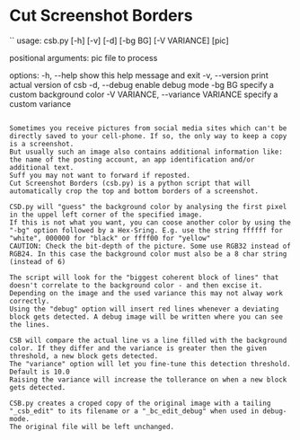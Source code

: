# Cut Screenshot Borders 

``
usage: csb.py [-h] [-v] [-d] [-bg BG] [-V VARIANCE] [pic]

positional arguments:
  pic                   file to process

options:
  -h, --help                          show this help message and exit
  -v, --version                       print actual version of csb
  -d, --debug                         enable debug mode
  -bg BG                              specify a custom background color <hex-string>
  -V VARIANCE, --variance VARIANCE    specify a custom variance <float>
```

Sometimes you receive pictures from social media sites which can't be directly saved to your cell-phone. If so, the only way to keep a copy is a screenshot. 
But usually such an image also contains additional information like: the name of the posting account, an app identification and/or additional text. 
Suff you may not want to forward if reposted. 
Cut Screenshot Borders (csb.py) is a python script that will automatically crop the top and bottom borders of a screenshot.

CSD.py will "guess" the background color by analysing the first pixel in the uppel left corner of the specified image.
If this is not what you want, you can coose another color by using the "-bg" option followed by a Hex-Sring. E.g. use the string ffffff for "white", 000000 for "black" or ffff00 for "yellow"
CAUTION: Check the bit-depth of the picture. Some use RGB32 instead of RGB24. In this case the background color must also be a 8 char string (instead of 6)

The script will look for the "biggest coherent block of lines" that doesn't correlate to the background color - and then excise it. Depending on the image and the used variance this may not alway work correctly.
Using the "debug" option will insert red lines whenever a deviating block gets detected. A debug image will be written where you can see the lines.

CSB will compare the actual line vs a line filled with the background color. If they differ and the variance is greater then the given threshold, a new block gets detected.
The "variance" option will let you fine-tune this detection threshold. Default is 10.0
Raising the variance will increase the tollerance on when a new block gets detected.

CSB.py creates a croped copy of the original image with a tailing "_csb_edit" to its filename or a "_bc_edit_debug" when used in debug-mode. 
The original file will be left unchanged.
